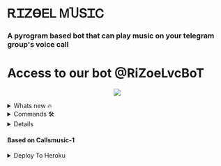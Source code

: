 <h1 align="centre">ᎡᏆᏃϴᎬᏞ ᎷႮՏᏆᏟ</h1>

### A pyrogram based bot that can play music on your telegram group's voice call

# Access to our bot @RiZoeLvcBoT

<p align="center">
  <img src="https://telegra.ph/file/086aef084368ff3bd0800.jpg">
</p>
<details>

<summary> Whats new 🔥 </summary>

- Thumbnail Support
- Playlist Support
- Current playback support
- Showing track names when skipping
- Zero downtime, Fully Stable
- DEEZER,YOUTUBE & SAAVN PLAYBACK SUPPORTED
- Settings panel
- Control with buttons
- Userbot auto join

</details>


<details>

<summary> Commands 🛠 </summary>
#### For all in group

- `/ply <audio file or link> - play audio you requested`
- `/play <song name> - play song you requested`
- `/dplay <song name> - play song you requested via deezer`
- `/splay <song name> - play song you requested via jio saavn`
- `/playlist - Show now playing list`
- `/current - Show now playing`
- `/song <song name> - download songs you want quickly`
- `/search <query> - search videos on youtube with details`
- `/deezer <song name> - download songs you want quickly via deezer`
- `/saavn <song name> - download songs you want quickly via saavn`
- `/video <song name> - download videos you want quickly`

</details>

<details>

</summary> ☢️ Admins only.☢️ </summary>
- `/player` - open music player settings panel
- `/pause` - pause song play
- `/resume` - resume song play
- `/skip` - play next song
- `/end` - stop music play
- `/userbotjoin` - invite assistant to your chat
- `/admincache` - Refresh admin list

</details>

#### Based on Callsmusic-1

<details>

<summary> Deploy To Heroku </summary>

[![Deploy](https://www.herokucdn.com/deploy/button.svg)](https://heroku.com/deploy?template=https://github.com/MrRizoel/RiZoeLvcbot)

Use [@Pyrogram_gen_bot](https://t.me/Pyrogram_gen_bot) to get pyrogram string session







   _______        _________
  |   __   \ __  |______   |
  |  |__)  ||__|       /   /
  |      __/ __       /   /
  |  |\  \  |  |     /   /
  |  | \  \ |  |     
  |__|  \__\|__|    
  
